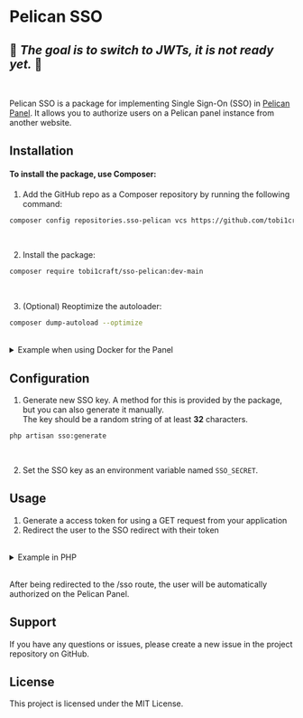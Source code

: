 # Pelican SSO

## 🚧 *The goal is to switch to JWTs, it is not ready yet.* 🚧

<br>

Pelican SSO is a package for implementing Single Sign-On (SSO) in [Pelican Panel](https://github.com/pelican-dev/panel/). It allows you to authorize users on a Pelican panel instance from another website.

## Installation

#### To install the package, use Composer:

1. Add the GitHub repo as a Composer repository by running the following command:
```bash
composer config repositories.sso-pelican vcs https://github.com/tobi1craft/sso-pelican.git
```

<br>

2. Install the package:
```bash
composer require tobi1craft/sso-pelican:dev-main
```

<br>

3. (Optional) Reoptimize the autoloader:
```bash
composer dump-autoload --optimize
```

<br>

<details>

<summary>Example when using Docker for the Panel</summary>

```Dockerfile
# change version here:
FROM ghcr.io/pelican-dev/panel:latest


# 1) Install OS deps (git, unzip, curl) and Composer
USER root

RUN apk add --no-cache \
    curl \
    git \
    unzip

RUN curl -sS https://getcomposer.org/installer \
    | php -- --install-dir=/usr/local/bin --filename=composer \
    && composer --version


# 2) Install the SSO package
WORKDIR /var/www/html

RUN composer config repositories.sso-pelican vcs https://github.com/tobi1craft/sso-pelican.git \
    && composer require tobi1craft/sso-pelican:dev-main


# 3) regenerate optimized autoloader
RUN composer dump-autoload --optimize
```

</details>

## Configuration
1. Generate new SSO key. A method for this is provided by the package, but you can also generate it manually. <br>The key should be a random string of at least **32** characters.

```shell
php artisan sso:generate
```

<br>

2. Set the SSO key as an environment variable named `SSO_SECRET`.

## Usage

1. Generate a access token for using a GET request from your application
2. Redirect the user to the SSO redirect with their token

<br>

<details>

<summary>Example in PHP</summary>

```php
public function loginPanel()
{
    $response = Http::get("https://panel.example.com/generate-token/", [
        'sso_secret' => "xxxxxxx",
        'user_id' => 1
    ]);

    if (!$response->successful()) {
        $message = $response['success'] && !$response['success']
            ? $response['message']
            : 'Something went wrong, please contact an administrator.';

        return redirect()->back()->withError($message);
    }

    return redirect()->intended($response['redirect']);
}
```

</details>

<br>

After being redirected to the /sso route, the user will be automatically authorized on the Pelican Panel.

## Support

If you have any questions or issues, please create a new issue in the project repository on GitHub.

## License

This project is licensed under the MIT License.
